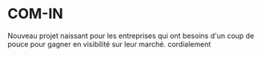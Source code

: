 # COM-IN
Nouveau projet naissant pour les entreprises qui ont besoins d'un coup de pouce pour gagner en visibilité sur leur marché.
cordialement
